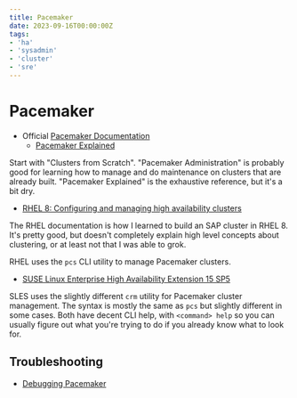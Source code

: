 ```yaml
---
title: Pacemaker
date: 2023-09-16T00:00:00Z
tags:
- 'ha'
- 'sysadmin'
- 'cluster'
- 'sre'
---
```


# Pacemaker

* Official [Pacemaker Documentation](https://www.clusterlabs.org/pacemaker/doc/)
  * [Pacemaker Explained](https://clusterlabs.org/pacemaker/doc/2.1/Pacemaker_Explained/singlehtml/)

Start with "Clusters from Scratch". "Pacemaker Administration" is probably good for learning how to manage and do maintenance on clusters that are already built. "Pacemaker Explained" is the exhaustive reference, but it's a bit dry.

* [RHEL 8: Configuring and managing high availability clusters](https://access.redhat.com/documentation/en-us/red_hat_enterprise_linux/8/html/configuring_and_managing_high_availability_clusters/index)

The RHEL documentation is how I learned to build an SAP cluster in RHEL 8. It's pretty good, but doesn't completely explain high level concepts about clustering, or at least not that I was able to grok. 

RHEL uses the `pcs` CLI utility to manage Pacemaker clusters.

* [SUSE Linux Enterprise High Availability Extension 15 SP5](https://documentation.suse.com/sle-ha/15-SP5/)

SLES uses the slightly different `crm` utility for Pacemaker cluster management. The syntax is mostly the same as `pcs` but slightly different in some cases. Both have decent CLI help, with `<command> help` so you can usually figure out what you're trying to do if you already know what to look for.

## Troubleshooting

* [Debugging Pacemaker](https://www.beekhof.net/blog/2013/debugging-pacemaker)

